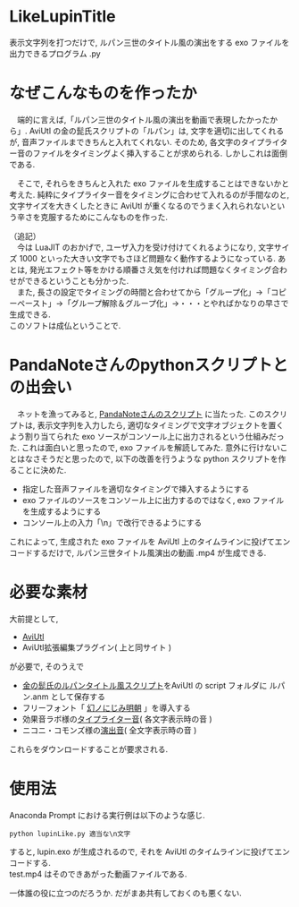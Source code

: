 # LikeLupinTitle
表示文字列を打つだけで, ルパン三世のタイトル風の演出をする exo ファイルを出力できるプログラム .py  
  
# なぜこんなものを作ったか  
　端的に言えば,「ルパン三世のタイトル風の演出を動画で表現したかったから」. AviUtl の金の髭氏スクリプトの「ルパン」は, 文字を適切に出してくれるが, 音声ファイルまできちんと入れてくれない. そのため, 各文字のタイプライター音のファイルをタイミングよく挿入することが求められる. しかしこれは面倒である.

　そこで, それらをきちんと入れた exo ファイルを生成することはできないかと考えた. 純粋にタイプライター音をタイミングに合わせて入れるのが手間なのと, 文字サイズを大きくしたときに AviUtl が重くなるのでうまく入れられないという辛さを克服するためにこんなものを作った.  

（追記）  
　今は LuaJIT のおかげで, ユーザ入力を受け付けてくれるようになり, 文字サイズ 1000 といった大きい文字でもさほど問題なく動作するようになっている.
あとは, 発光エフェクト等をかける順番さえ気を付ければ問題なくタイミング合わせができるということも分かった.  
　また, 長さの設定でタイミングの時間と合わせてから「グループ化」→「コピーペースト」→「グループ解除＆グループ化」→・・・とやればかなりの早さで生成できる.  
このソフトは成仏ということで.

# PandaNoteさんのpythonスクリプトとの出会い  
　ネットを漁ってみると, [PandaNoteさんのスクリプト](https://pandanote.info/?p=2422) に当たった. このスクリプトは, 表示文字列を入力したら, 適切なタイミングで文字オブジェクトを置くよう割り当てられた exo ソースがコンソール上に出力されるという仕組みだった. これは面白いと思ったので, exo ファイルを解読してみた. 意外に行けないことはなさそうだと思ったので, 以下の改善を行うような python スクリプトを作ることに決めた.  
- 指定した音声ファイルを適切なタイミングで挿入するようにする  
- exo ファイルのソースをコンソール上に出力するのではなく, exo ファイルを生成するようにする  
- コンソール上の入力「\n」で改行できるようにする  
  
これによって, 生成された exo ファイルを AviUtl 上のタイムラインに投げてエンコードするだけで, ルパン三世タイトル風演出の動画 .mp4 が生成できる.  
# 必要な素材  
大前提として,  
- [AviUtl](http://spring-fragrance.mints.ne.jp/aviutl/)  
- AviUtl拡張編集プラグイン( 上と同サイト )  
  
が必要で, そのうえで  
  
- [金の髭氏のルパンタイトル風スクリプト](https://aviutlscript.wiki.fc2.com/wiki/%E3%82%A2%E3%83%8B%E3%83%A1%E3%83%BC%E3%82%B7%E3%83%A7%E3%83%B3%E5%8A%B9%E6%9E%9C%EF%BC%91)をAviUtl の script フォルダに ルパン.anm として保存する  
- フリーフォント「 [幻ノにじみ明朝](http://www.fontna.com/blog/1912/) 」を導入する  
- 効果音ラボ様の[タイプライター音](https://soundeffect-lab.info/sound/anime/)( 各文字表示時の音 )  
- ニコニ・コモンズ様の[演出音](http://commons.nicovideo.jp/material/nc105836)( 全文字表示時の音 )  
  
これらをダウンロードすることが要求される.  
  
# 使用法
Anaconda Prompt における実行例は以下のような感じ.  
  
```
python lupinLike.py 適当な\n文字
```
  
すると, lupin.exo が生成されるので, それを AviUtl のタイムラインに投げてエンコードする.  
 test.mp4 はそのできあがった動画ファイルである.  
  
一体誰の役に立つのだろうか. だがまあ共有しておくのも悪くない.  
